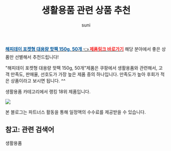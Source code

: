 ﻿---
layout: post
title:  "생활용품 관련 상품 추천" 
author: suni
categories: [ 선물 ]
tags: []
image: https://static.coupangcdn.com/image/retail/images/525753774506585-7f61a214-6751-4ce5-a701-ea7f21d48e9c.jpg 
description: "쿠팡에서 관련 상품으로 가장 고객 선호도가 높은 제품 중 하나입니다."
---
<a href="https://link.coupang.com/re/AFFSDP?lptag=AF5011742&pageKey=328625459&itemId=1050872757&vendorItemId=5311391454&traceid=V0-113-c985776c29238276"><b><font color='#01579B'>해피데이 포켓형 대용량 핫팩 150g, 50개 </font></b>👈<b><font color='#f71919'> 제품링크 바로가기</font></b></a>
해당 분야에서 좋은 상품만 선별해서 추천드립니다!

"해피데이 포켓형 대용량 핫팩 150g, 50개"제품은 쿠팡에서 생활용품와 관련해서, 고객 만족도, 판매율, 선호도가 가장 높은 제품 중의 하나입니다.
만족도가 높아 후회가 적은 상품이라고 보시면 됩니다. ^^

생활용품 카테고리에서 랭킹  18위 제품입니다. 

<a href="https://link.coupang.com/re/AFFSDP?lptag=AF5011742&pageKey=328625459&itemId=1050872757&vendorItemId=5311391454&traceid=V0-113-c985776c29238276"> <img src="https://static.coupangcdn.com/image/retail/images/525753774506585-7f61a214-6751-4ce5-a701-ea7f21d48e9c.jpg"></a>

본 블로그는 파트너스 활동을 통해 일정액의 수수료를 제공받을 수 있습니다.

## 참고: 관련 검색어    
생활용품